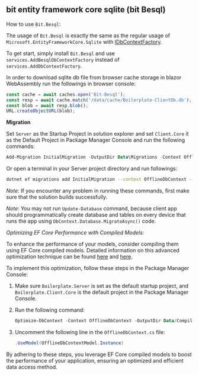 ## bit entity framework core sqlite (bit Besql)

How to use `Bit.Besql`:

The usage of `Bit.Besql` is exactly the same as the regular usage of `Microsoft.EntityFrameworkCore.Sqlite` with [IDbContextFactory](https://learn.microsoft.com/en-us/aspnet/core/blazor/blazor-ef-core?view=aspnetcore-8.0#new-dbcontext-instances).

To get start, simply install `Bit.Besql` and use `services.AddBesqlDbContextFactory` instead of `services.AddDbContextFactory`.

In order to download sqlite db file from browser cache storage in blazor WebAssembly run the followings in browser console:
```js
const cache = await caches.open('Bit-Besql');
const resp = await cache.match('/data/cache/Boilerplate-ClientDb.db');
const blob = await resp.blob();
URL.createObjectURL(blob);
```

**Migration**

Set `Server` as the Startup Project in solution explorer and set `Client.Core` it as the Default Project in Package Manager Console and run the following commands:
```powershell
Add-Migration InitialMigration -OutputDir Data\Migrations -Context OfflineDbContext
```
Or open a terminal in your Server project directory and run followings:
```bash
dotnet ef migrations add InitialMigration --context OfflineDbContext --output-dir Data/Migrations --project ../Client/Boilerplate.Client.Core/Boilerplate.Client.Core.csproj
```

*Note*: If you encounter any problem in running these commands, first make sure that the solution builds successfully.

*Note*: You may not run `Update-Database` command, because client app should programmatically create database and tables on every device that runs the app using `DbContext.Database.MigrateAsync()` code.

*Optimizing EF Core Performance with Compiled Models:*

To enhance the performance of your models, consider compiling them using EF Core compiled models. Detailed information on this advanced optimization technique can be found [here](https://learn.microsoft.com/en-us/ef/core/performance/advanced-performance-topics?tabs=with-di%2Cexpression-api-with-constant#compiled-models) and [here](https://learn.microsoft.com/en-us/ef/core/cli/dotnet#dotnet-ef-dbcontext-optimize).

To implement this optimization, follow these steps in the Package Manager Console:

1. Make sure `Boilerplate.Server` is set as the default startup project, and `Boilerplate.Client.Core` is the default project in the Package Manager Console.

2. Run the following command:

    ```powershell
    Optimize-DbContext -Context OfflineDbContext -OutputDir Data/CompiledModel -Namespace Boilerplate.Client.Core.Data
    ```

3. Uncomment the following line in the `OfflineDbContext.cs` file:

    ```csharp
    .UseModel(OfflineDbContextModel.Instance)
    ```

By adhering to these steps, you leverage EF Core compiled models to boost the performance of your application, ensuring an optimized and efficient data access method.